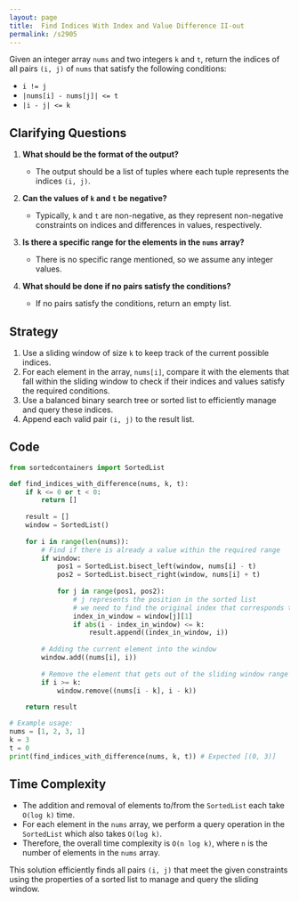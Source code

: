 ```yaml
---
layout: page
title:  Find Indices With Index and Value Difference II-out
permalink: /s2905
---
```


Given an integer array `nums` and two integers `k` and `t`, return the indices of all pairs `(i, j)` of `nums` that satisfy the following conditions:
- `i != j`
- `|nums[i] - nums[j]| <= t`
- `|i - j| <= k`

## Clarifying Questions

1. **What should be the format of the output?**
    - The output should be a list of tuples where each tuple represents the indices `(i, j)`.

2. **Can the values of `k` and `t` be negative?**
    - Typically, `k` and `t` are non-negative, as they represent non-negative constraints on indices and differences in values, respectively.

3. **Is there a specific range for the elements in the `nums` array?**
    - There is no specific range mentioned, so we assume any integer values.

4. **What should be done if no pairs satisfy the conditions?**
    - If no pairs satisfy the conditions, return an empty list.

## Strategy

1. Use a sliding window of size `k` to keep track of the current possible indices.
2. For each element in the array, `nums[i]`, compare it with the elements that fall within the sliding window to check if their indices and values satisfy the required conditions.
3. Use a balanced binary search tree or sorted list to efficiently manage and query these indices.
4. Append each valid pair `(i, j)` to the result list.

## Code

```python
from sortedcontainers import SortedList

def find_indices_with_difference(nums, k, t):
    if k <= 0 or t < 0:
        return []
    
    result = []
    window = SortedList()
    
    for i in range(len(nums)):
        # Find if there is already a value within the required range
        if window:
            pos1 = SortedList.bisect_left(window, nums[i] - t)
            pos2 = SortedList.bisect_right(window, nums[i] + t)
            
            for j in range(pos1, pos2):
                # j represents the position in the sorted list
                # we need to find the original index that corresponds to this value
                index_in_window = window[j][1]
                if abs(i - index_in_window) <= k:
                    result.append((index_in_window, i))
                
        # Adding the current element into the window
        window.add((nums[i], i))
        
        # Remove the element that gets out of the sliding window range
        if i >= k:
            window.remove((nums[i - k], i - k))
            
    return result

# Example usage:
nums = [1, 2, 3, 1]
k = 3
t = 0
print(find_indices_with_difference(nums, k, t)) # Expected [(0, 3)]
```

## Time Complexity

- The addition and removal of elements to/from the `SortedList` each take `O(log k)` time.
- For each element in the `nums` array, we perform a query operation in the `SortedList` which also takes `O(log k)`.
- Therefore, the overall time complexity is `O(n log k)`, where `n` is the number of elements in the `nums` array.

This solution efficiently finds all pairs `(i, j)` that meet the given constraints using the properties of a sorted list to manage and query the sliding window.